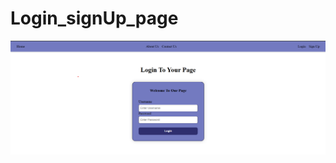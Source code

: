 # Login_signUp_page
![image alt](https://github.com/Navadeep-1817/Login_signUp_page/blob/2f54d6f43f74a151df033736d6eaf560109ebc75/login.png)
